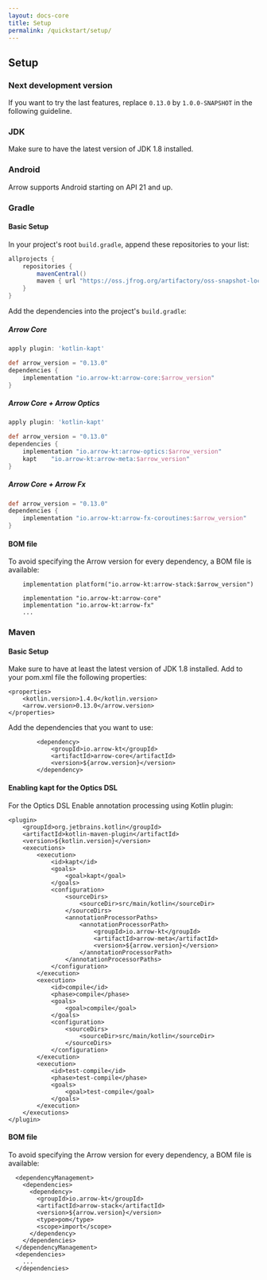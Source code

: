 ```yaml
---
layout: docs-core
title: Setup
permalink: /quickstart/setup/
---
```


## Setup

### Next development version

If you want to try the last features, replace `0.13.0` by `1.0.0-SNAPSHOT` in the following guideline.

### JDK

Make sure to have the latest version of JDK 1.8 installed.

### Android

Arrow supports Android starting on API 21 and up.

### Gradle

#### Basic Setup

In your project's root `build.gradle`, append these repositories to your list:

```groovy
allprojects {
    repositories {
        mavenCentral()
        maven { url "https://oss.jfrog.org/artifactory/oss-snapshot-local/" } // for SNAPSHOT builds
    }
}
```

Add the dependencies into the project's `build.gradle`:

##### Arrow Core

```groovy
apply plugin: 'kotlin-kapt'

def arrow_version = "0.13.0"
dependencies {
    implementation "io.arrow-kt:arrow-core:$arrow_version"
}
```

##### Arrow Core + Arrow Optics

```groovy
apply plugin: 'kotlin-kapt'

def arrow_version = "0.13.0"
dependencies {
    implementation "io.arrow-kt:arrow-optics:$arrow_version"
    kapt    "io.arrow-kt:arrow-meta:$arrow_version"
}
```

##### Arrow Core + Arrow Fx

```groovy
def arrow_version = "0.13.0"
dependencies {
    implementation "io.arrow-kt:arrow-fx-coroutines:$arrow_version"
}
```

#### BOM file

To avoid specifying the Arrow version for every dependency, a BOM file is available:

```
    implementation platform("io.arrow-kt:arrow-stack:$arrow_version")

    implementation "io.arrow-kt:arrow-core"
    implementation "io.arrow-kt:arrow-fx"
    ...
```

### Maven

#### Basic Setup

Make sure to have at least the latest version of JDK 1.8 installed.
Add to your pom.xml file the following properties:
```
<properties>
    <kotlin.version>1.4.0</kotlin.version>
    <arrow.version>0.13.0</arrow.version>
</properties>
```

Add the dependencies that you want to use:
```
        <dependency>
            <groupId>io.arrow-kt</groupId>
            <artifactId>arrow-core</artifactId>
            <version>${arrow.version}</version>
        </dependency>

```

#### Enabling kapt for the Optics DSL

For the Optics DSL Enable annotation processing using Kotlin plugin:
```
<plugin>
    <groupId>org.jetbrains.kotlin</groupId>
    <artifactId>kotlin-maven-plugin</artifactId>
    <version>${kotlin.version}</version>
    <executions>
        <execution>
            <id>kapt</id>
            <goals>
                <goal>kapt</goal>
            </goals>
            <configuration>
                <sourceDirs>
                    <sourceDir>src/main/kotlin</sourceDir>
                </sourceDirs>
                <annotationProcessorPaths>
                    <annotationProcessorPath>
                        <groupId>io.arrow-kt</groupId>
                        <artifactId>arrow-meta</artifactId>
                        <version>${arrow.version}</version>
                    </annotationProcessorPath>
                </annotationProcessorPaths>
            </configuration>
        </execution>
        <execution>
            <id>compile</id>
            <phase>compile</phase>
            <goals>
                <goal>compile</goal>
            </goals>
            <configuration>
                <sourceDirs>
                    <sourceDir>src/main/kotlin</sourceDir>
                </sourceDirs>
            </configuration>
        </execution>
        <execution>
            <id>test-compile</id>
            <phase>test-compile</phase>
            <goals>
                <goal>test-compile</goal>
            </goals>
        </execution>
    </executions>
</plugin>
```

#### BOM file

To avoid specifying the Arrow version for every dependency, a BOM file is available:

```
  <dependencyManagement>
    <dependencies>
      <dependency>
        <groupId>io.arrow-kt</groupId>
        <artifactId>arrow-stack</artifactId>
        <version>${arrow.version}</version>
        <type>pom</type>
        <scope>import</scope>
      </dependency>
    </dependencies>
  </dependencyManagement>
  <dependencies>
    ...
  </dependencies>
```
